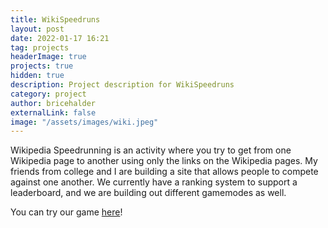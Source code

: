 ```yaml
---
title: WikiSpeedruns
layout: post
date: 2022-01-17 16:21
tag: projects
headerImage: true
projects: true
hidden: true
description: Project description for WikiSpeedruns
category: project
author: bricehalder
externalLink: false
image: "/assets/images/wiki.jpeg"
---
```


Wikipedia Speedrunning is an activity where you try to get from one Wikipedia page to another using only the links on the Wikipedia pages. My friends from college and I are building a site that allows people to compete against one another. We currently have a ranking system to support a leaderboard, and we are building out different gamemodes as well.

You can try our game [here](https://wikispeedruns.com/)!
